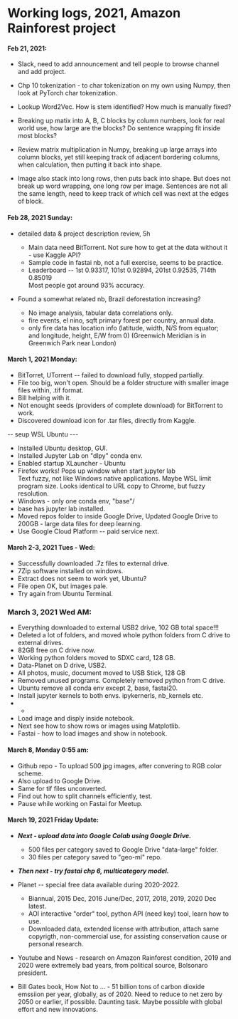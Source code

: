# Working logs, 2021, Amazon Rainforest project 

#### Feb 21, 2021:  

  * Slack, need to add announcement and tell people to browse channel and add project.  

  * Chp 10 tokenization - to char tokenization on my own using Numpy, then look at PyTorch char tokenization.  
  * Lookup Word2Vec.  How is stem identified?  How much is manually fixed?  
  * Breaking up matix into A, B, C blocks by column numbers, look for real world use, how large are the blocks? Do sentence wrapping fit inside most blocks?  
  * Review matrix multiplication in Numpy, breaking up large arrays into column blocks, yet still keeping track of adjacent bordering columns, when calculation, then putting it back into shape.  
  * Image also stack into long rows, then puts back into shape.  But does not break up word wrapping, one long row per image. Sentences are not all the same length, need to keep track of which cell was next at the edges of block.  

#### Feb 28, 2021 Sunday:  

  * detailed data & project description review, 5h  
    - Main data need BitTorrent. Not sure how to get at the data without it      	 - use Kaggle API?  
    - Sample code in fastai nb, not a full exercise, seems to be practice.  
    - Leaderboard -- 1st 0.93317, 101st 0.92894, 201st 0.92535, 714th 0.85019  
      Most people got around 93% accuracy.   

  * Found a somewhat related nb, Brazil deforestation increasing?  
    - No image analysis, tabular data correlations only.  
    - fire events, el nino, sqft primary forest per country, annual data.  
    - only fire data has location info 
      (latitude, width, N/S from equator; and longitude, height, E/W from 0)
      (Greenwich Meridian is in Greenwich Park near London)

#### March 1, 2021 Monday:  

  * BitTorret, UTorrent -- failed to download fully, stopped partially.  
  * File too big, won't open.  Should be a folder structure with smaller image files within, .tif format. 
  * Bill helping with it.  
  * Not enought seeds (providers of complete download) for BitTorrent to work. 
  * Discovered download icon for .tar files, directly from Kaggle.  
  
  --  seup WSL Ubuntu ---  
  * Installed Ubuntu desktop, GUI.  
  * Installed Jupyter Lab on "dlpy" conda env.
  * Enabled startup XLauncher - Ubuntu 
  * Firefox works!  Pops up window when start jupyter lab  
    Text fuzzy, not like Windows native applications. Maybe WSL limit program size.  Looks identical to URL copy to Chrome, but fuzzy resolution.  
  * Windows - only one conda env, "base"/ 
  * base has jupyter lab installed.  
  * Moved repos folder to inside Google Drive, Updated Google Drive to 200GB - large data files for deep learning. 
  * Use Google Cloud Platform -- paid service next.  
  
#### March 2-3, 2021 Tues - Wed:  
 * Successfully downloaded .7z files to external drive.  
 * 7Zip software installed on windows.  
 * Extract does not seem to work yet, Ubuntu?  
 * File open OK, but images pale.  
 * Try again from Ubuntu Terminal.  

### March 3, 2021 Wed AM:  
 * Everything downloaded to external USB2 drive, 102 GB total space!!!  
 * Deleted a lot of folders, and moved whole python folders from C drive to external drives.  
 * 82GB free on C drive now.  
 * Working python folders moved to SDXC card, 128 GB.  
 * Data-Planet on D drive, USB2.  
 * All photos, music, document moved to USB Stick, 128 GB  
 * Removed unused programs.  Completely removed python from C drive.  
 * Ubuntu remove all conda env except 2, base, fastai20.  
 * Install jupyter kernels to both envs. ipykernerls, nb_kernels etc.  
 * -  
 * Load image and disply inside notebook.  
 * Next see how to show rows or images using Matplotlib.  
 * Fastai - how to load images and show in notebook. 

#### March 8, Monday 0:55 am:  
 * Github repo - To upload 500 jpg images, after convering to RGB color scheme.  
 * Also upload to Google Drive.  
 * Same for tif files unconverted.  
 * Find out how to split channels efficiently, test.  
 * Pause while working on Fastai for Meetup.  

#### March 19, 2021 Friday Update:  

 * ***Next - upload data into Google Colab using Google Drive.***    
   - 500 files per category saved to Google Drive "data-large" folder.   
   - 30 files per category saved to "geo-ml" repo.  
 * ***Then next - try fastai chp 6, multicategory model.***    
 * Planet -- special free data available during 2020-2022.  
   - Biannual, 2015 Dec, 2016 June/Dec, 2017, 2018, 2019, 2020 Dec latest. 
   - AOI interactive "order" tool, python API (need key) tool, learn how to use.  
   - Downloaded data, extended license with attribution, attach same copyrigth, non-commercial use, for assisting conservation cause or personal research.   
 * Youtube and News - research on Amazon Rainforest condition, 2019 and 2020 were extremely bad years, from political source, Bolsonaro president.  

 * Bill Gates book, How Not to ... - 51 billion tons of carbon dioxide emssiion per year, globally, as of 2020.  Need to reduce to net zero by 2050 or earlier, if possible.  Daunting task.  Maybe possible with global effort and new innovations.  

 
  
 